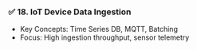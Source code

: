 ### ✅ **18. IoT Device Data Ingestion**

* Key Concepts: Time Series DB, MQTT, Batching
* Focus: High ingestion throughput, sensor telemetry